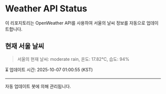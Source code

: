 
# Weather API Status

이 리포지토리는 OpenWeather API를 사용하여 서울의 날씨 정보를 자동으로 업데이트합니다.

## 현재 서울 날씨
> 서울의 현재 날씨: moderate rain, 온도: 17.82°C, 습도: 94%

⏳ 업데이트 시간: 2025-10-07 01:00:55 (KST)

---
자동 업데이트 봇에 의해 관리됩니다.
